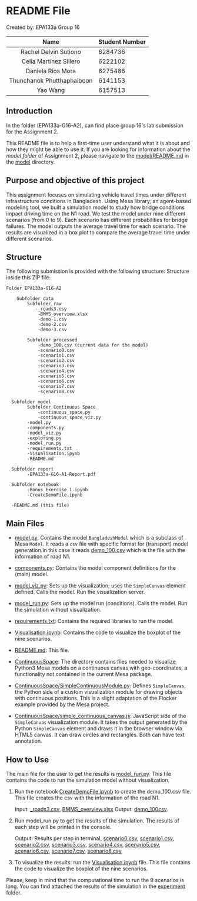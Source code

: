# README File

Created by: EPA133a Group 16

|    Name     | Student Number |
| :---------: | :------------- |
| Rachel Delvin Sutiono | 6284736        |
|  Celia Martínez Sillero  | 6222102         |
| Daniela Ríos Mora | 6275486       |
| Thunchanok Phutthaphaiboon| 6141153        |
| Yao Wang | 6157513         |



## Introduction

In the folder (EPA133a-G16-A2),  can find place group 16's lab submission for the Assignment 2.

This README file is to help a first-time user understand what it is about and how they might be able to use it.
If you are looking for information about the _model folder_ of Assignment 2, please navigate to the [model/README.md](model/README.md) in the [model](model) directory. 

## Purpose and objective of this project

This assignment focuses on simulating vehicle travel times under different infrastructure conditions in Bangladesh. Using Mesa library, an agent-based modeling tool, we built a simulation model to study how bridge conditions impact driving time on the N1 road. 
We test the model under nine different scenarios (from 0 to 9). Each scenario has different probabilities for bridge failures. 
The model outputs the average travel time for each scenario. The results are visualized in a box plot to compare the average travel time under different scenarios.

## Structure

The following submission is provided with the following structure:
Structure inside this ZIP file: 

    Folder EPA133a-G16-A2

        Subfolder data
            Subfolder raw
               -_roads3.csv
                -BMMS_overview.xlsx
                -demo-1.csv
                -demo-2.csv
                -demo-3.csv 

            Subfolder processed
                -demo_100.csv (current data for the model)
                -scenario0.csv
                -scenario1.csv
                -scenario2.csv
                -scenario3.csv
                -scenario4.csv
                -scenario5.csv
                -scenario6.csv
                -scenario7.csv
                -scenario8.csv

      Subfolder model
            Subfolder Continuous Space
                -continuous_space.py
                -continuous_space_viz.py
            -model.py
            -components.py
            -model_viz.py
            -exploring.py
            -model_run.py
            -requirements.txt
            -Visualisation.ipynb
            -README.md

      Subfolder report
            -EPA133a-G16-A1-Report.pdf

      Subfolder notebook
            -Bonus Exercise 1.ipynb
            -CreateDemoFile.ipynb

      -README.md (this file)


## Main Files

- [model.py](model.py): Contains the model `BangladeshModel` which is a subclass of Mesa `Model`.  It reads a `csv` file with specific format for (transport) model generation.In this case it reads [demo_100.csv](demo_100.csv) which is the file with the information of road N1.

- [components.py](components.py): Contains the model component definitions for the (main) model. 

- [model_viz.py](model_viz.py): Sets up the visualization; uses the `SimpleCanvas` element defined. Calls the model. Run the visualization server.

- [model_run.py](model_run.py): Sets up the model run (conditions). Calls the model. Run the simulation without visualization.

- [requirements.txt](requirements.txt): Contains the required libraries to run the model.

- [Visualisation.ipynb](Visualisation.ipynb): Contains the code to visualize the boxplot of the nine scenarios.

- [README.md](README.md): This file.

- [ContinuousSpace](ContinuousSpace): The directory contains files needed to visualize Python3 Mesa models on a continuous canvas with geo-coordinates, a functionality not contained in the current Mesa package.

- [ContinuousSpace/SimpleContinuousModule.py](ContinuousSpace/SimpleContinuousModule.py): Defines `SimpleCanvas`, the Python side of a custom visualization module for drawing objects with continuous positions. This is a slight adaptation of the Flocker example provided by the Mesa project.

- [ContinuousSpace/simple_continuous_canvas.js](ContinuousSpace/simple_continuous_canvas.js): JavaScript side of the `SimpleCanvas` visualization module. It takes the output generated by the Python `SimpleCanvas` element and draws it in the browser window via HTML5 canvas. It can draw circles and rectangles. Both can have text annotation. 




## How to Use

The main file for the user to get the results is [model_run.py](model/model_run.py). This file contains the code to run the simulation model without visualization. 

1. Run the notebook [CreateDemoFile.ipynb](notebook/CreateDemoFile.ipynb) to create the demo_100.csv file. This file creates the csv with the information of the road N1.
 
    Input: [_roads3.csv](data/raw/_roads3.csv), [BMMS_overview.xlsx](data/raw/BMMS_overview.xlsx)
    Output:
           [demo_100csv](data/processed/demo_100.csv).

2. Run model_run.py to get the results of the simulation. The results of each step will be printed in the console. 
 
    Output:
                Results per step in terminal,
                [scenario0.csv](data/processed/scenario0.csv),
                [scenario1.csv](data/processed/scenario1.csv),
                [scenario2.csv](data/processed/scenario2.csv),
                [scenario3.csv](data/processed/scenario3.csv),
                [scenario4.csv](data/processed/scenario4.csv),
                [scenario5.csv](data/processed/scenario5.csv),
                [scenario6.csv](data/processed/scenario6.csv),
                [scenario7.csv](data/processed/scenario7.csv),
                [scenario8.csv](data/processed/scenario8.csv),

3. To visualize the results: run the [Visualisation.ipynb](model/Visualisation.ipynb) file. This file contains the code to visualize the boxplot of the nine scenarios.


Please, keep in mind that the computational time to run the 9 scenarios is long. You can find attached the results of the simulation in the [experiment](experiment) folder. 





